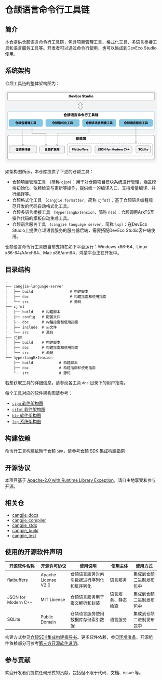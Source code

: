 # 仓颉语言命令行工具链

## 简介

本仓提供仓颉语言命令行工具链，包含项目管理工具、格式化工具、多语言桥接工具和语言服务工具等。开发者可以通过命令行使用，也可以集成到DevEco Studio使用。

## 系统架构

仓颉工具链的整体架构图为：

![仓颉工具链整体架构图](./figures/整体架构.jpg)

如架构图所示，本仓库提供了下述的仓颉工具：

- 仓颉项目管理工具 （简称 `cjpm`）：用于对仓颉项目模块系统进行管理，涵盖模块初始化、依赖检查与更新等操作，提供统一的编译入口，支持增量编译、并行编译等。
- 仓颉格式化工具 （`cangjie formatter`，简称 `cjfmt`）：基于仓颉语言编程规范开发的代码自动格式化工具。
- 仓颉多语言桥接工具 （`HyperlangExtension`，简称 `hle`）：仓颉调用ArkTS互操作代码的模板自动生成工具。
- 仓颉语言服务工具 （`cangjie language server`，简称 `lsp`）：在DevEco Studio上提供仓颉语言服务的服务器后端，需要搭配DevEco Studio客户端使用。

仓颉语言命令行工具链当前支持在如下平台运行：Windows x86-64、Linux x86-64/AArch64、Mac x86/arm64，鸿蒙平台正在开发中。

## 目录结构

```
.
├── cangjie-language-server
│   ├── build                 # 构建脚本
│   ├── doc                   # 构建指南和使用指南
│   └── src                   # 源码
├── cjfmt
│   ├── build    # 构建脚本
│   ├── config   # 配置文件
│   ├── doc      # 构建指南和使用指南
│   ├── include  # 头文件
│   └── src      # 源码
├── cjpm
│   ├── build    # 构建脚本
│   ├── doc      # 构建指南和使用指南
│   └── src      # 源码
└── hyperlangExtension
    ├── build            # 构建脚本
    ├── doc              # 构建指南和使用指南
    └── src              # 源码
```

若想获取工具的详细信息，请参阅各工具 `doc` 目录下的用户指南。

每个工具对应的软件架构图请参考：

- [`cjpm` 软件架构图](./cjpm/doc/developer_guide_zh.md#开源项目介绍)
- [`cjfmt` 软件架构图](./cjfmt/doc/developer_guide_zh.md#开源项目介绍)
- [`hle` 软件架构图](./hyperlangExtension/doc/developer_guide_zh.md#开源项目介绍)
- [`lsp` 系统架构图](./cangjie-language-server/doc/developer_guide_zh.md#开源项目介绍)

## 构建依赖

命令行工具构建依赖于仓颉 `SDK`，请参考[仓颉 SDK 集成构建指南](https://gitcode.com/Cangjie/cangjie_build/blob/dev/README_zh.md)

## 开源协议

本项目基于 [Apache-2.0 with Runtime Library Exception](./LICENSE)，请自由地享受和参与开源。

## 相关仓

- [cangjie_docs](https://gitcode.com/Cangjie/cangjie_docs/tree/main/docs/dev-guide)
- [cangjie_compiler](https://gitcode.com/Cangjie/cangjie_compiler)
- [cangjie_stdx](https://gitcode.com/Cangjie/cangjie_stdx)
- [cangjie_build](https://gitcode.com/Cangjie/cangjie_build)
- [cangjie_test](https://gitcode.com/Cangjie/cangjie_test)

## 使用的开源软件声明

| 开源软件名称               | 开源许可协议              | 使用说明                  | 使用主体 | 使用方式         |
|----------------------|---------------------|-----------------------|------|--------------|
| flatbuffers          | Apache License V2.0 | 仓颉语言服务对索引数据进行序列化和反序列化 | 语言服务 | 集成到仓颉二进制发布包中 |
| JSON for Modern C++  | MIT License         | 仓颉语言服务用于报文解析和封装       | 语言服务、静态检查 | 集成到仓颉二进制发布包中 |
| SQLite               | Public Domain       | 仓颉语言服务使用数据库存储索引数据     | 语言服务 | 集成到仓颉二进制发布包中 |

构建方式参见[仓颉SDK集成构建指导书](https://gitcode.com/Cangjie/cangjie_build/blob/dev/README_zh.md)。更多软件依赖，参见[环境准备](https://gitcode.com/Cangjie/cangjie_build/blob/dev/docs/env_zh.md)。开源组件依赖部分可参考[第三方开源软件说明](./third_party/README.md)。

## 参与贡献

欢迎开发者们提供任何形式的贡献，包括但不限于代码、文档、issue 等。
